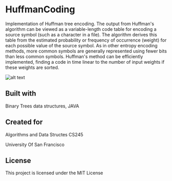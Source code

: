 # HuffmanCoding

Implementation of Huffman tree encoding. 
The output from Huffman's algorithm can be viewed as a variable-length code table for encoding a source symbol (such as a character in a file). 
The algorithm derives this table from the estimated probability or frequency of occurrence (weight) for each possible value of the source symbol.
As in other entropy encoding methods, more common symbols are generally represented using fewer bits than less common symbols. 
Huffman's method can be efficiently implemented, finding a code in time linear to the number of input weights if these weights are sorted.

![alt text](https://upload.wikimedia.org/wikipedia/commons/thumb/8/82/Huffman_tree_2.svg/625px-Huffman_tree_2.svg.png)

## Built with

Binary Trees data structures, JAVA

## Created for 
Algorithms and Data Structes CS245

University Of San Francisco

## License

This project is licensed under the MIT License
